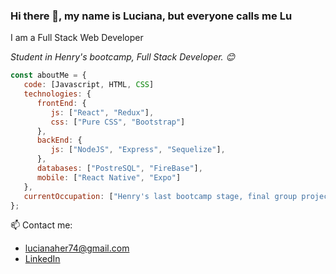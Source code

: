 ### Hi there 👋, my name is Luciana, but everyone calls me Lu

I am a Full Stack Web Developer

<p><em>Student in Henry's bootcamp</a>, Full Stack Developer. 😊</br>
</em></p>


```javascript
const aboutMe = {
   code: [Javascript, HTML, CSS]
   technologies: {
      frontEnd: {
         js: ["React", "Redux"],
         css: ["Pure CSS", "Bootstrap"]
      },
      backEnd: {
         js: ["NodeJS", "Express", "Sequelize"],
      },
      databases: ["PostreSQL", "FireBase"],
      mobile: ["React Native", "Expo"]
   },
   currentOccupation: ["Henry's last bootcamp stage, final group project in development, open for job opportunities"],
};
```
 

📫 Contact me: 
- lucianaher74@gmail.com 
- [LinkedIn](www.linkedin.com/in/luciana-hernandez-fullstack)

